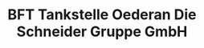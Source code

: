 ---
title: "BFT Tankstelle Oederan Die Schneider Gruppe GmbH"
url: /oederan/bft-tankstelle-oederan-die-schneider-gruppe-gmbh/
shop: Kiosk
---
